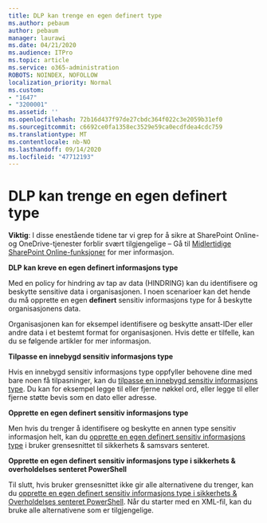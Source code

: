 ```yaml
---
title: DLP kan trenge en egen definert type
ms.author: pebaum
author: pebaum
manager: laurawi
ms.date: 04/21/2020
ms.audience: ITPro
ms.topic: article
ms.service: o365-administration
ROBOTS: NOINDEX, NOFOLLOW
localization_priority: Normal
ms.custom:
- "1647"
- "3200001"
ms.assetid: ''
ms.openlocfilehash: 72b16d437f97de27cbdc364f022c3e2059b31ef0
ms.sourcegitcommit: c6692ce0fa1358ec3529e59ca0ecdfdea4cdc759
ms.translationtype: MT
ms.contentlocale: nb-NO
ms.lasthandoff: 09/14/2020
ms.locfileid: "47712193"
---
```

# <a name="dlp-might-need-a-custom-type"></a>DLP kan trenge en egen definert type

**Viktig**: I disse enestående tidene tar vi grep for å sikre at SharePoint Online-og OneDrive-tjenester forblir svært tilgjengelige – Gå til [Midlertidige SharePoint Online-funksjoner](https://aka.ms/ODSPAdjustments) for mer informasjon.

**DLP kan kreve en egen definert informasjons type**

Med en policy for hindring av tap av data (HINDRING) kan du identifisere og beskytte sensitive data i organisasjonen. I noen scenarioer kan det hende du må opprette en egen **definert** sensitiv informasjons type for å beskytte organisasjonens data.

Organisasjonen kan for eksempel identifisere og beskytte ansatt-IDer eller andre data i et bestemt format for organisasjonen. Hvis dette er tilfelle, kan du se følgende artikler for mer informasjon.
  
 **Tilpasse en innebygd sensitiv informasjons type**
  
Hvis en innebygd sensitiv informasjons type oppfyller behovene dine med bare noen få tilpasninger, kan du [tilpasse en innebygd sensitiv informasjons type](https://docs.microsoft.com/microsoft-365/compliance/customize-a-built-in-sensitive-information-type). Du kan for eksempel legge til eller fjerne nøkkel ord, eller legge til eller fjerne støtte bevis som en dato eller adresse.
  
 **Opprette en egen definert sensitiv informasjons type**
  
Men hvis du trenger å identifisere og beskytte en annen type sensitiv informasjon helt, kan du [opprette en egen definert sensitiv informasjons type](https://docs.microsoft.com/microsoft-365/compliance/create-a-custom-sensitive-information-type) i bruker grensesnittet til sikkerhets & samsvars senteret.
  
**Opprette en egen definert sensitiv informasjons type i sikkerhets & overholdelses senteret PowerShell**

Til slutt, hvis bruker grensesnittet ikke gir alle alternativene du trenger, kan du [opprette en egen definert sensitiv informasjons type i sikkerhets & Overholdelses senteret PowerShell](https://docs.microsoft.com/microsoft-365/compliance/create-a-custom-sensitive-information-type-in-scc-powershell). Når du starter med en XML-fil, kan du bruke alle alternativene som er tilgjengelige.
